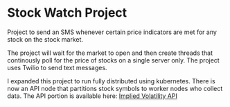 # Stock Watch Project

Project to send an SMS whenever certain price indicators are met for any stock on the stock market. 

The project will wait for the market to open and then create threads that continously poll for the price of stocks on a single server only. The project uses Twilio to send text messages.

I expanded this project to run fully distributed using kubernetes. There is now an API node that partitions stock symbols to worker nodes who collect data. The API portion is available here: [Implied Volatility API](https://github.com/mateoreyrosa/IVApi) 
